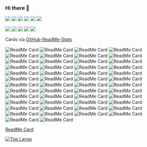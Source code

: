 <link rel="stylesheet" href="https://stevensaus.com/css/line-awesome/font-awesome-line-awesome/css/all.min.css">

### Hi there 👋

<!--
**uriel1998/uriel1998** is a ✨ _special_ ✨ repository because its `README.md` (this file) appears on your GitHub profile.

Here are some ideas to get you started:

- 🔭 I’m currently working on ...
- 🌱 I’m currently learning ...
- 👯 I’m looking to collaborate on ...
- 🤔 I’m looking for help with ...
- 💬 Ask me about ...
- 📫 How to reach me: ...
- 😄 Pronouns: ...
- ⚡ Fun fact: ...
-->

<img src="https://stevensaus.com/css/line-awesome/font-awesome-line-awesome/svg/rss-solid.svg"><a href="http://feeds.feedburner.com/Ideatrash" target="_blank"></a>
<img src="https://stevensaus.com/css/line-awesome/font-awesome-line-awesome/svg/mastodon.svg"><a href="https://faithcollapsing.com/users/StevenSaus" target="_blank"></a>
<img src="https://stevensaus.com/css/line-awesome/font-awesome-line-awesome/svg/facebook-f.svg"><a href="http://www.facebook.com/pages/Steven-Saus/328725503674" target="_blank"></a>
<img src="https://stevensaus.com/css/line-awesome/font-awesome-line-awesome/svg/twitter.svg"><a href="http://www.twitter.com/uriel1998" target="_blank"></a>
<img src="https://stevensaus.com/css/line-awesome/font-awesome-line-awesome/svg/instagram.svg"><a href="https://www.instagram.com/uriel1998/" target="_blank"></a>
<img src="https://stevensaus.com/css/line-awesome/font-awesome-line-awesome/svg/goodreads.svg"><a href="http://www.goodreads.com/author/show/3145527.Steven_Saus" target="_blank"></a>

<img src="https://stevensaus.com/css/line-awesome/font-awesome-line-awesome/svg/git.svg"><a href="https://git.faithcollapsing.com" target="_blank"></a>
<img src="https://stevensaus.com/css/line-awesome/font-awesome-line-awesome/svg/github.svg"><a href="https://github.com/uriel1998" target="_blank"></a>
<img src="https://stevensaus.com/css/line-awesome/font-awesome-line-awesome/svg/gitlab.svg"><a href="https://gitlab.com/uriel1998" target="_blank"></a>
<img src="https://stevensaus.com/css/line-awesome/font-awesome-line-awesome/svg/linkedin-in.svg"><a href="http://www.linkedin.com/in/stevensaus" target="_blank"></a>
<img src="https://stevensaus.com/css/line-awesome/font-awesome-line-awesome/svg/amazon.svg"><a href="https://www.amazon.com/author/stevensaus" target="_blank"></a>

Cards via [GitHub-ReadMe-Stats](https://github.com/anuraghazra/github-readme-stats)

<img align="center" alt="ReadMe Card" src="https://github-readme-stats.vercel.app/api/pin/?username=uriel1998&repo=agaetr" />  
<img align="center" alt="ReadMe Card" src="https://github-readme-stats.vercel.app/api/pin/?username=uriel1998&repo=automatic_wondershaper_wombat" />  
<img align="center" alt="ReadMe Card" src="https://github-readme-stats.vercel.app/api/pin/?username=uriel1998&repo=autosuspendscript" />  
<img align="center" alt="ReadMe Card" src="https://github-readme-stats.vercel.app/api/pin/?username=uriel1998&repo=bash_alarm_clock" />  
<img align="center" alt="ReadMe Card" src="https://github-readme-stats.vercel.app/api/pin/?username=uriel1998&repo=cgimpd" />  
<img align="center" alt="ReadMe Card" src="https://github-readme-stats.vercel.app/api/pin/?username=uriel1998&repo=cmus_pls" />  
<img align="center" alt="ReadMe Card" src="https://github-readme-stats.vercel.app/api/pin/?username=uriel1998&repo=conky_cryptocurrency_info" />  
<img align="center" alt="ReadMe Card" src="https://github-readme-stats.vercel.app/api/pin/?username=uriel1998&repo=ddwrt-who-is-connected" />  
<img align="center" alt="ReadMe Card" src="https://github-readme-stats.vercel.app/api/pin/?username=uriel1998&repo=dollop-of-book-covers" />  
<img align="center" alt="ReadMe Card" src="https://github-readme-stats.vercel.app/api/pin/?username=uriel1998&repo=ebook-utilz" />  
<img align="center" alt="ReadMe Card" src="https://github-readme-stats.vercel.app/api/pin/?username=uriel1998&repo=gpgfinder" />  
<img align="center" alt="ReadMe Card" src="https://github-readme-stats.vercel.app/api/pin/?username=uriel1998&repo=khalo" />  
<img align="center" alt="ReadMe Card" src="https://github-readme-stats.vercel.app/api/pin/?username=uriel1998&repo=kodi-cli" />  
<img align="center" alt="ReadMe Card" src="https://github-readme-stats.vercel.app/api/pin/?username=uriel1998&repo=lastfm_chart_services" />  
<img align="center" alt="ReadMe Card" src="https://github-readme-stats.vercel.app/api/pin/?username=uriel1998&repo=mpdq" />  
<img align="center" alt="ReadMe Card" src="https://github-readme-stats.vercel.app/api/pin/?username=uriel1998&repo=multiple_scripts" />  
<img align="center" alt="ReadMe Card" src="https://github-readme-stats.vercel.app/api/pin/?username=uriel1998&repo=muna" />  
<img align="center" alt="ReadMe Card" src="https://github-readme-stats.vercel.app/api/pin/?username=uriel1998&repo=networkcontrol-wicd-networkmanager" />  
<img align="center" alt="ReadMe Card" src="https://github-readme-stats.vercel.app/api/pin/?username=uriel1998&repo=newsbeuter-dangerzone" />  
<img align="center" alt="ReadMe Card" src="https://github-readme-stats.vercel.app/api/pin/?username=uriel1998&repo=obdevicemenu_udisks2_bash" />  
<img align="center" alt="ReadMe Card" src="https://github-readme-stats.vercel.app/api/pin/?username=uriel1998&repo=orindi" />  
<img align="center" alt="ReadMe Card" src="https://github-readme-stats.vercel.app/api/pin/?username=uriel1998&repo=picframe_conky" />  
<img align="center" alt="ReadMe Card" src="https://github-readme-stats.vercel.app/api/pin/?username=uriel1998&repo=ppl_virdirsyncer_addysearch" />  
<img align="center" alt="ReadMe Card" src="https://github-readme-stats.vercel.app/api/pin/?username=uriel1998&repo=quite-intriguing" />  
<img align="center" alt="ReadMe Card" src="https://github-readme-stats.vercel.app/api/pin/?username=uriel1998&repo=quotable" />  
<img align="center" alt="ReadMe Card" src="https://github-readme-stats.vercel.app/api/pin/?username=uriel1998&repo=rtp_mpd_pulseaudio_switcher" />  
<img align="center" alt="ReadMe Card" src="https://github-readme-stats.vercel.app/api/pin/?username=uriel1998&repo=saurian-web-history-pollution" />  
<img align="center" alt="ReadMe Card" src="https://github-readme-stats.vercel.app/api/pin/?username=uriel1998&repo=shiny-gif-disco" />  
<img align="center" alt="ReadMe Card" src="https://github-readme-stats.vercel.app/api/pin/?username=uriel1998&repo=showdocs-wombat" />  
<img align="center" alt="ReadMe Card" src="https://github-readme-stats.vercel.app/api/pin/?username=uriel1998&repo=simple_listen_to_di" />  
<img align="center" alt="ReadMe Card" src="https://github-readme-stats.vercel.app/api/pin/?username=uriel1998&repo=simple_placeholder_images" />  
<img align="center" alt="ReadMe Card" src="https://github-readme-stats.vercel.app/api/pin/?username=uriel1998&repo=simplescraper" />  
<img align="center" alt="ReadMe Card" src="https://github-readme-stats.vercel.app/api/pin/?username=uriel1998&repo=skipa" />  
<img align="center" alt="ReadMe Card" src="https://github-readme-stats.vercel.app/api/pin/?username=uriel1998&repo=sshmaster" />  
<img align="center" alt="ReadMe Card" src="https://github-readme-stats.vercel.app/api/pin/?username=uriel1998&repo=stop_and_restore_x_windows" />  
<img align="center" alt="ReadMe Card" src="https://github-readme-stats.vercel.app/api/pin/?username=uriel1998&repo=surfraw_ob" />  
<img align="center" alt="ReadMe Card" src="https://github-readme-stats.vercel.app/api/pin/?username=uriel1998&repo=tasker-weasel" />  
<img align="center" alt="ReadMe Card" src="https://github-readme-stats.vercel.app/api/pin/?username=uriel1998&repo=thuit" />  
<img align="center" alt="ReadMe Card" src="https://github-readme-stats.vercel.app/api/pin/?username=uriel1998&repo=ufw-iptables-archer" />  
<img align="center" alt="ReadMe Card" src="https://github-readme-stats.vercel.app/api/pin/?username=uriel1998&repo=uget_autosorter" />  
<img align="center" alt="ReadMe Card" src="https://github-readme-stats.vercel.app/api/pin/?username=uriel1998&repo=versionscripts" />  
<img align="center" alt="ReadMe Card" src="https://github-readme-stats.vercel.app/api/pin/?username=uriel1998&repo=vindauga" />  
<img align="center" alt="ReadMe Card" src="https://github-readme-stats.vercel.app/api/pin/?username=uriel1998&repo=volumerb" />  
<img align="center" alt="ReadMe Card" src="https://github-readme-stats.vercel.app/api/pin/?username=uriel1998&repo=vpn-kumquat" />  
<img align="center" alt="ReadMe Card" src="https://github-readme-stats.vercel.app/api/pin/?username=uriel1998&repo=weather.sh" />  
<img align="center" alt="ReadMe Card" src="https://github-readme-stats.vercel.app/api/pin/?username=uriel1998&repo=WWIV_Utilities" />  
<img align="center" alt="ReadMe Card" src="https://github-readme-stats.vercel.app/api/pin/?username=uriel1998&repo=xeleris" />  
<img align="center" alt="ReadMe Card" src="https://github-readme-stats.vercel.app/api/pin/?username=uriel1998&repo=xmbc_kodi_art_helper" />  
<img align="center" alt="ReadMe Card" src="https://github-readme-stats.vercel.app/api/pin/?username=uriel1998&repo=xterm_icons" />  
<img align="center" alt="ReadMe Card" src="https://github-readme-stats.vercel.app/api/pin/?username=uriel1998&repo=yolo-mpd" />  


[ReadMe Card](https://github-readme-stats.vercel.app/api/?username=uriel1998&repo=github-readme-stats)

[![Top Langs](https://github-readme-stats.vercel.app/api/top-langs/?username=uriel1998)](https://github.com/anuraghazra/github-readme-stats)

<!-- BLOG-POST-LIST:START -->
<!-- BLOG-POST-LIST:END -->
